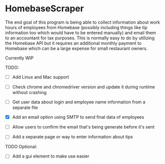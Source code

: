 # HomebaseScraper

The end goal of this program is being able to collect information about work hours of employees
from Homebase (possibly including things like tip information too which would have to be entered manually)
and email them to an accountant for tax purposes. This is normally easy to do by utilizing the
Homebase API but it requires an additional monthly payment to Homebase which can be a large expense
for small restaurant owners.


Currently WIP

TODO:
- [ ] Add Linux and Mac support
- [ ] Check chrome and chromedriver version and update it during runtime without crashing
- [ ] Get user data about login and employee name information from a separate file
- [x] Add an email option using SMTP to send final data of employees
- [ ] Allow users to confirm the email that's being generate before it's sent
- [ ] Add a separate page or way to enter information about tips


TODO Optional:
- [ ] Add a gui element to make use easier
